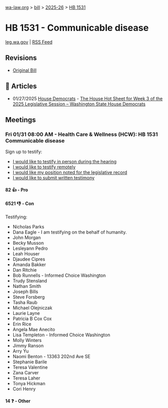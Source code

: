 [wa-law.org](/) > [bill](/bill/) > [2025-26](/bill/2025-26/) > [HB 1531](/bill/2025-26/hb/1531/)

# HB 1531 - Communicable disease
[leg.wa.gov](https://app.leg.wa.gov/billsummary?BillNumber=1531&Year=2025&Initiative=false) | [RSS Feed](./rss.xml)

## Revisions
* [Original Bill](1/)

## 📰 Articles
* 01/27/2025 [House Democrats](/org/house_democrats/) - [The House Hot Sheet for Week 3 of the 2025 Legislative Session – Washington State House Democrats](https://housedemocrats.wa.gov/blog/2025/01/27/the-house-hot-sheet-for-week-3-of-the-2025-legislative-session/#:~:text=HB%201531)

## Meetings
### Fri 01/31 08:00 AM - Health Care & Wellness (HCW): HB 1531 Communicable disease
Sign up to testify:
* [I would like to testify in person during the hearing](https://app.leg.wa.gov/csi/Testifier/Add?chamber=House&mId=32542&aId=162321&caId=25171&tId=1)
* [I would like to testify remotely](https://app.leg.wa.gov/csi/Testifier/Add?chamber=House&mId=32542&aId=162321&caId=25171&tId=2)
* [I would like my position noted for the legislative record](https://app.leg.wa.gov/csi/Testifier/Add?chamber=House&mId=32542&aId=162321&caId=25171&tId=3)
* [I would like to submit written testimony](https://app.leg.wa.gov/csi/Testifier/Add?chamber=House&mId=32542&aId=162321&caId=25171&tId=4)

#### 82 👍 - Pro

#### 6521 👎 - Con
Testifying:
* Nicholas Parks
* Dana Eagle - I am testifying on the behalf of humanity.
* John Morgan
* Becky Musson
* Lesleyann Pedro
* Leah Houser
* Djaudee Cipres
* Amanda Bakker
* Dan Ritchie
* Bob Runnells - Informed Choice Washington
* Trudy Stensland
* Nathan Smith
* Joseph Bills
* Steve Forsberg
* Tasha Raub
* Michael Olejniczak
* Laurie Layne
* Patricia B Cox Cox
* Erin Rice
* Angela Mae Anecito
* Lisa Templeton - Informed Choice Washington
* Molly Winters
* Jimmy Ranson
* Arry Yu
* Naomi Benton - 13363 202nd Ave SE
* Stephanie Barile
* Teresa Valentine
* Zana Carver
* Teresa Laher
* Tonya Hickman
* Cori Henry

#### 14 ❓ - Other
